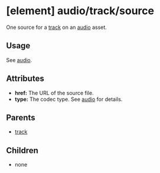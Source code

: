 
# [element] audio/track/source

One source for a [track](track.md) on an [audio](audio.md) asset.

## Usage

See [audio](audio.md).

## Attributes

 * **href:** The URL of the source file.
 * **type:** The codec type. See [audio](audio.md) for details.

## Parents

 * [track](track.md)

## Children

 * none
